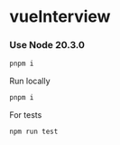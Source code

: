 # vueInterview

### Use Node 20.3.0

```sh
pnpm i
```

Run locally

```sh
pnpm i
```

For tests

```sh
npm run test
```
